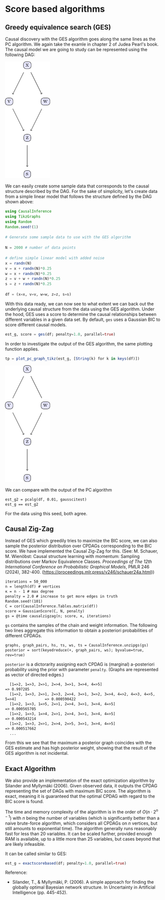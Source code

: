 # Score based algorithms

## Greedy equivalence search (GES)

Causal discovery with the GES algorithm goes along the same lines as the PC algorithm. We again take the examle in chapter 2 of Judea Pearl's book. The causal model we are going to study can be represented using the following DAG:

![True example DAG](https://raw.githubusercontent.com/mschauer/CausalInference.jl/master/assets/true_graph.png)

We can easily create some sample data that corresponds to the causal structure described by the DAG. For the sake of simplicity, let's create data from a simple linear model that follows the structure defined by the DAG shown above:

```Julia
using CausalInference
using TikzGraphs
using Random
Random.seed!(1)

# Generate some sample data to use with the GES algorithm

N = 2000 # number of data points

# define simple linear model with added noise
x = randn(N)
v = x + randn(N)*0.25
w = x + randn(N)*0.25
z = v + w + randn(N)*0.25
s = z + randn(N)*0.25

df = (x=x, v=v, w=w, z=z, s=s)
```

With this data ready, we can now see to what extent we can back out the underlying causal structure from the data using the GES algorithm. Under the hood, GES uses a score to determine the causal relationships between different variables in a given data set. By default, `ges` uses a Gaussian BIC to score different causal models. 

```Julia
est_g, score = ges(df; penalty=1.0, parallel=true)
```

In order to investigate the output of the GES algorithm, the same plotting function applies.

```Julia
tp = plot_pc_graph_tikz(est_g, [String(k) for k in keys(df)])
```

![Example output of GES algorithm](https://raw.githubusercontent.com/mschauer/CausalInference.jl/master/assets/pc_graph_linear.png)

We can compare with the output of the PC algorithm
```
est_g2 = pcalg(df, 0.01, gausscitest)
est_g == est_g2
```
For the data using this seed, both agree.

## Causal Zig-Zag

Instead of GES which greedily tries to maximize the BIC score, we can also sample the posterior distribution over CPDAGs corresponding to the BIC score. We have implemented the Causal Zig-Zag for this.
(See: M. Schauer, M. Wienöbst: Causal structure learning with momentum: Sampling distributions over Markov Equivalence Classes. *Proceedings of The 12th International Conference on Probabilistic Graphical Models*, PMLR 246 (2024), 382-400. (https://proceedings.mlr.press/v246/schauer24a.html))


```
iterations = 50_000
n = length(df) # vertices
κ = n - 1 # max degree
penalty = 2.0 # increase to get more edges in truth
Random.seed!(101)
C = cor(CausalInference.Tables.matrix(df))
score = GaussianScore(C, N, penalty)
gs = @time causalzigzag(n; score, κ, iterations)
```

`gs` contains the samples of the chain and weight information. The following two lines aggregate this information to obtain a posteriori probabilities of different CPDAGs. 

```
graphs, graph_pairs, hs, τs, ws, ts = CausalInference.unzipgs(gs)
posterior = sort(keyedreduce(+, graph_pairs, ws); byvalue=true, rev=true)
```

`posterior` is a dictorarity assigning each CPDAG is (marginal) a-posteriori probability using the prior with parameter `penalty`. (Graphs are represented as vector of directed edges.)

```
  [1=>2, 1=>3, 2=>1, 2=>4, 3=>1, 3=>4, 4=>5]                                           => 0.997285
  [1=>2, 1=>3, 2=>1, 2=>3, 2=>4, 3=>1, 3=>2, 3=>4, 4=>2, 4=>3, 4=>5, 5=>4]             => 0.000590422
  [1=>2, 1=>3, 1=>5, 2=>1, 2=>4, 3=>1, 3=>4, 4=>5]                                     => 0.000565705
  [1=>2, 1=>3, 1=>4, 2=>1, 2=>4, 3=>1, 3=>4, 4=>5]                                     => 0.000543214
  [1=>2, 1=>3, 2=>1, 2=>4, 2=>5, 3=>1, 3=>4, 4=>5]                                     => 0.000517662
  ...
```

From this we see that the maximum a posterior graph coincides with the GES estimate and has high posterior weight, showing that the result of the GES algorithm is not incidental.  

## Exact Algorithm

We also provide an implementation of the exact optimization algorithm by Silander and Myllymäki (2006). Given observed data, it outputs the CPDAG representing the set of DAGs with maximum BIC score. The algorithm is exact, meaning it is guaranteed that the optimal CPDAG with regard to the BIC score is found.

The time and memory complexity of the algorithm is in the order of $O(n \cdot 2^{n-1})$ with $n$ being the number of variables (which is significantly better than a naive brute-force algorithm, which considers all CPDAGs on $n$ vertices, but still amounts to exponential time). The algorithm generally runs reasonably fast for less than 20 variables. It can be scaled further, provided enough RAM is available, up to a little more than 25 variables, but cases beyond that are likely infeasible.

It can be called similar to GES:
```Julia
est_g = exactscorebased(df; penalty=1.0, parallel=true)
```

Reference:

* Silander, T., & Myllymäki, P. (2006). A simple approach for finding the globally optimal Bayesian network structure. In Uncertainty in Artificial Intelligence (pp. 445-452). 
